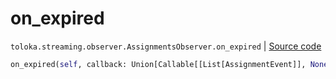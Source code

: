 # on_expired
`toloka.streaming.observer.AssignmentsObserver.on_expired` | [Source code](https://github.com/Toloka/toloka-kit/blob/v1.1.0.post1/src/streaming/observer.py#L398)

```python
on_expired(self, callback: Union[Callable[[List[AssignmentEvent]], None], Callable[[List[AssignmentEvent]], Awaitable[None]]])
```

